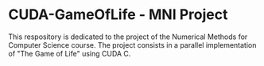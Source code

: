 # CUDA-GameOfLife - MNI Project
This respository is dedicated to the project of the Numerical Methods for Computer Science course. The project consists in a parallel implementation of "The Game of Life" using CUDA C.
